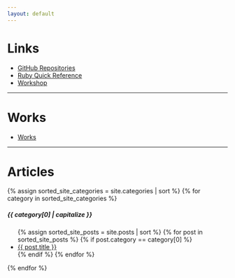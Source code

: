 ```yaml
---
layout: default
---
```


# Links

- [GitHub Repositories](https://github.com/YumaYX?tab=repositories)
- [Ruby Quick Reference](/RubyQuickReference/)
- [Workshop](/Workshop/)


---

# Works

- [Works](/works)

---

# Articles

{% assign sorted_site_categories = site.categories | sort %}
{% for category in sorted_site_categories %}
<h5 id="{{ category[0] }}">{{ category[0] | capitalize }}</h5>
<ul>
{% assign sorted_site_posts = site.posts | sort %}
{% for post in sorted_site_posts %}
{% if post.category == category[0] %}
<li><a href="{{ site.baseurl }}{{ post.url }}">{{ post.title }}</a></li>
{% endif %}
{% endfor %}
</ul>
{% endfor %}
